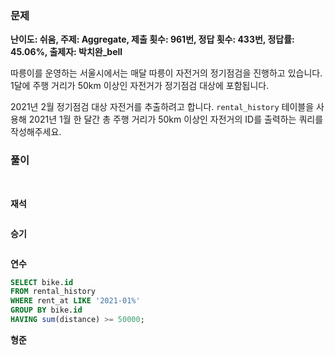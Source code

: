 ### 문제

**난이도: 쉬움, 주제: Aggregate, 제출 횟수: 961번, 정답 횟수: 433번, 정답률: 45.06%, 출제자: 박치완_bell**

따릉이를 운영하는 서울시에서는 매달 따릉이 자전거의 정기점검을 진행하고 있습니다. 1달에 주행 거리가 50km 이상인 자전거가 정기점검 대상에 포함됩니다.

2021년 2월 정기점검 대상 자전거를 추출하려고 합니다. `rental_history` 테이블을 사용해 2021년 1월 한 달간 총 주행 거리가 50km 이상인 자전거의 ID를 출력하는 쿼리를 작성해주세요.


### 풀이
<br>

**재석**

```sql

```

**승기**
```sql

```

**연수**

```sql
SELECT bike.id
FROM rental_history
WHERE rent_at LIKE '2021-01%'
GROUP BY bike.id
HAVING sum(distance) >= 50000;
```

**형준**
```sql

```
